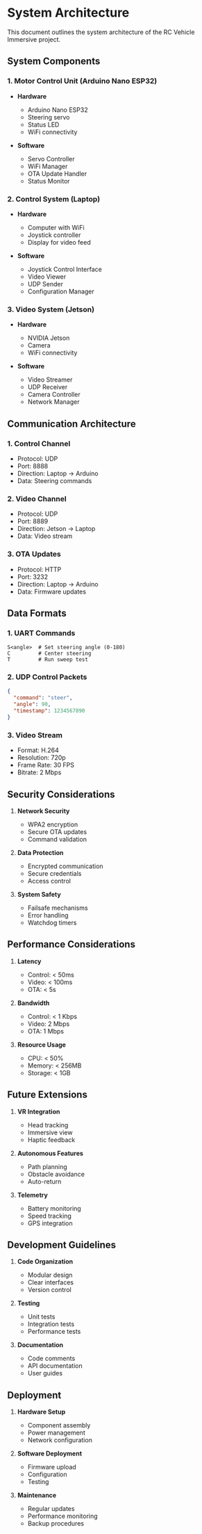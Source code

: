 # System Architecture

This document outlines the system architecture of the RC Vehicle Immersive project.

## System Components

### 1. Motor Control Unit (Arduino Nano ESP32)
- **Hardware**
  - Arduino Nano ESP32
  - Steering servo
  - Status LED
  - WiFi connectivity

- **Software**
  - Servo Controller
  - WiFi Manager
  - OTA Update Handler
  - Status Monitor

### 2. Control System (Laptop)
- **Hardware**
  - Computer with WiFi
  - Joystick controller
  - Display for video feed

- **Software**
  - Joystick Control Interface
  - Video Viewer
  - UDP Sender
  - Configuration Manager

### 3. Video System (Jetson)
- **Hardware**
  - NVIDIA Jetson
  - Camera
  - WiFi connectivity

- **Software**
  - Video Streamer
  - UDP Receiver
  - Camera Controller
  - Network Manager

## Communication Architecture

### 1. Control Channel
- Protocol: UDP
- Port: 8888
- Direction: Laptop → Arduino
- Data: Steering commands

### 2. Video Channel
- Protocol: UDP
- Port: 8889
- Direction: Jetson → Laptop
- Data: Video stream

### 3. OTA Updates
- Protocol: HTTP
- Port: 3232
- Direction: Laptop → Arduino
- Data: Firmware updates

## Data Formats

### 1. UART Commands
```
S<angle>  # Set steering angle (0-180)
C         # Center steering
T         # Run sweep test
```

### 2. UDP Control Packets
```json
{
  "command": "steer",
  "angle": 90,
  "timestamp": 1234567890
}
```

### 3. Video Stream
- Format: H.264
- Resolution: 720p
- Frame Rate: 30 FPS
- Bitrate: 2 Mbps

## Security Considerations

1. **Network Security**
   - WPA2 encryption
   - Secure OTA updates
   - Command validation

2. **Data Protection**
   - Encrypted communication
   - Secure credentials
   - Access control

3. **System Safety**
   - Failsafe mechanisms
   - Error handling
   - Watchdog timers

## Performance Considerations

1. **Latency**
   - Control: < 50ms
   - Video: < 100ms
   - OTA: < 5s

2. **Bandwidth**
   - Control: < 1 Kbps
   - Video: 2 Mbps
   - OTA: 1 Mbps

3. **Resource Usage**
   - CPU: < 50%
   - Memory: < 256MB
   - Storage: < 1GB

## Future Extensions

1. **VR Integration**
   - Head tracking
   - Immersive view
   - Haptic feedback

2. **Autonomous Features**
   - Path planning
   - Obstacle avoidance
   - Auto-return

3. **Telemetry**
   - Battery monitoring
   - Speed tracking
   - GPS integration

## Development Guidelines

1. **Code Organization**
   - Modular design
   - Clear interfaces
   - Version control

2. **Testing**
   - Unit tests
   - Integration tests
   - Performance tests

3. **Documentation**
   - Code comments
   - API documentation
   - User guides

## Deployment

1. **Hardware Setup**
   - Component assembly
   - Power management
   - Network configuration

2. **Software Deployment**
   - Firmware upload
   - Configuration
   - Testing

3. **Maintenance**
   - Regular updates
   - Performance monitoring
   - Backup procedures 